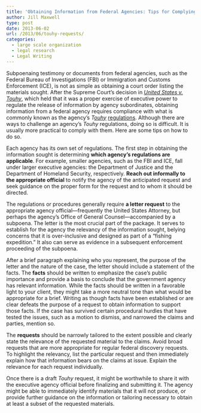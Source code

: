 ```yaml
---
title: 'Obtaining Information from Federal Agencies: Tips for Complying with Touhy'
author: Jill Maxwell
type: post
date: 2013-06-02
url: /2013/06/touhy-requests/
categories:
  - large scale organization
  - legal research
  - Legal Writing
---
```

Subpoenaing testimony or documents from federal agencies, such as the Federal Bureau of Investigations (FBI) or Immigration and Customs Enforcement (ICE), is not as simple as obtaining a court order listing the materials sought. After the Supreme Court&#8217;s decision in [_United States v. Touhy_][1], which held that it was a proper exercise of executive power to regulate the release of information by agency subordinates, obtaining information from a federal agency requires compliance with what is commonly known as the agency&#8217;s _T[ouhy][2]_ [regulations][2]. Although there are ways to challenge an agency’s _Touhy_ regulations, doing so is difficult. It is usually more practical to comply with them. Here are some tips on how to do so.

Each agency has its own set of regulations. The first step in obtaining the information sought is determining **which agency&#8217;s regulations are applicable**. For example, smaller agencies, such as the FBI and ICE, fall under larger executive agencies: the Department of Justice and the Department of Homeland Security, respectively. **Reach out informally to the appropriate official** to notify the agency of the anticipated request and seek guidance on the proper form for the request and to whom it should be directed.

The regulations or procedures generally require **a letter request** to the appropriate agency official—frequently the United States Attorney, but perhaps the agency’s Office of General Counsel—accompanied by a subpoena. The letter is the most crucial part of the package. It serves to establish for the agency the relevancy of the information sought, belying concerns that it is over-inclusive and designed as part of a “fishing expedition.” It also can serve as evidence in a subsequent enforcement proceeding of the subpoena.

After a brief paragraph explaining who you represent, the purpose of the letter and the nature of the case, the letter should include a statement of the facts. The **facts** should be written to emphasize the case’s public importance and provide a basis to conclude that the government agency has relevant information. While the facts should be written in a favorable light to your client, they might take a more neutral tone than what would be appropriate for a brief. Writing as though facts have been established or are clear defeats the purpose of a request to obtain information to support those facts. If the case has survived certain procedural hurdles that have tested the issues, such as a motion to dismiss, and narrowed the claims and parties, mention so.

The **requests** should be narrowly tailored to the extent possible and clearly state the relevance of the requested material to the claims. Avoid broad requests that are more appropriate for regular federal discovery requests. To highlight the relevancy, list the particular request and then immediately explain how that information bears on the claims at issue. Explain the relevance for each request individually.

Once there is a draft _Touhy_ request, it might be worthwhile to share it with the executive agency official before finalizing and submitting it. The agency might be able to immediately identify materials that it will not produce, or provide further guidance on the information or tailoring necessary to obtain at least a subset of the requested materials.

 [1]: http://supreme.justia.com/cases/federal/us/340/462/case.html "us v. touchy"
 [2]: http://txw.fd.org/LinkClick.aspx?fileticket=VBQXlDyJUSQ%3D&tabid=58 "essay on touhy regs"
